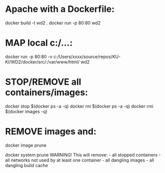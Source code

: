 Apache with a Dockerfile:
=========================

docker build -t wd2 .
docker run -p 80:80 wd2

MAP local c:/...:
=================
docker run -p 80:80 -v c:/Users/xxxx/source/repos/KU-KI/WD2/docker/src/:/var/www/html/ wd2



STOP/REMOVE all containers/images:
===========================
docker stop $(docker ps -a -q)
docker rm $(docker ps -a -q)
docker rmi $(docker images -q)

REMOVE <none> images and:
=============================
docker image prune

docker system prune
WARNING! This will remove:
        - all stopped containers
        - all networks not used by at least one container
        - all dangling images
        - all dangling build cache


